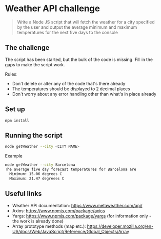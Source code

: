 # Weather API challenge

> Write a Node JS script that will fetch the weather for a city specified by the user and output the average minimum and maximum temperatures for the next five days to the console


## The challenge

The script has been started, but the bulk of the code is missing. Fill in the gaps to make the script work.

Rules:

- Don't delete or alter any of the code that's there already
- The temperatures should be displayed to 2 decimal places
- Don't worry about any error handling other than what's in place already


## Set up

```
npm install
```


## Running the script

```sh
node getWeather --city <CITY NAME>
```

Example

```sh
node getWeather --city Barcelona
The average five day forecast temperatures for Barcelona are
  Minimum: 15.06 degrees C
  Maximum: 21.47 degreees C
```


## Useful links

- Weather API documentation: https://www.metaweather.com/api/
- Axios: https://www.npmjs.com/package/axios
- Yargs: https://www.npmjs.com/package/yargs (for information only - the work is already done)
- Array prototype methods (map etc.): https://developer.mozilla.org/en-US/docs/Web/JavaScript/Reference/Global_Objects/Array
